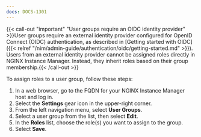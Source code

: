 ```yaml
---
docs: DOCS-1301
---
```


{{< call-out "important" "User groups require an OIDC identity provider" >}}User groups require an external identity provider configured for OpenID Connect (OIDC) authentication, as described in [Getting started with OIDC]({{< relref "/nim/admin-guide/authentication/oidc/getting-started.md" >}}). Users from an external identity provider cannot be assigned roles directly in NGINX Instance Manager. Instead, they inherit roles based on their group membership.{{< /call-out >}}

To assign roles to a user group, follow these steps:

1. In a web browser, go to the FQDN for your NGINX Instance Manager host and log in.
2. Select the **Settings** gear icon in the upper-right corner.
3. From the left navigation menu, select **User Groups**.
4. Select a user group from the list, then select **Edit**.
5. In the **Roles** list, choose the role(s) you want to assign to the group.
6. Select **Save**.
